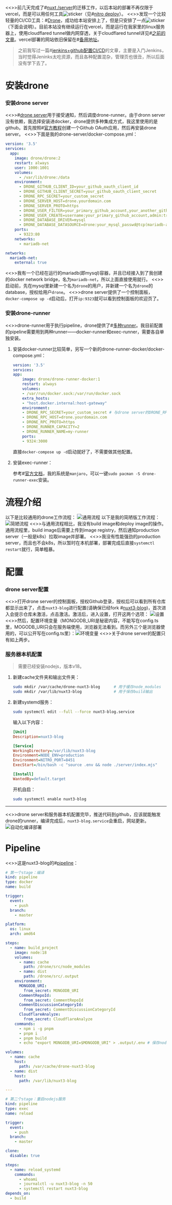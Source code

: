 <<>>前几天完成了#[nuxt /server](https://github.com/yunyuyuan/nuxt3-blog/commit/7f3bbb0d481c7c303188c313873275563047f664)的迁移工作，以后本站的部署不再仅限于vercel，而是可以用任何工具![sticker](aru/61)（见#[nitro deploy](https://nitro.unjs.io/deploy)）。
<<>>发现一个比较轻量的CI/CD工具：#[Drone](https://drone.io)，成功给本站安排上了，但是只安排了一点![sticker](aru/104)（下面会说明）。目前本站没有继续运行在vercel，而是运行在我家里的linux服务器上，使用cloudflared tunnel做内网穿透，关于cloudflared tunnel详见#[之前的文章](https://blog.yunyuyuan.net/articles/5896)。vercel部署的网站依旧保留在#[备用地址](https://blog-vercel.yunyuyuan.net/)。

>之前我写过一篇#[jenkins+github配置CI/CD](https://blog.yunyuyuan.net/articles/3300)的文章，主要是入门Jenkins，当时觉得Jeninks太吃资源，而且各种配置混杂，管理页也很丑，所以后面没有学下去了。


# 安装drone

### 安装drone server
<<>>#[drone server](https://docs.drone.io/server/overview)用于接受通知，然后调度drone-runner。由于dronn server没有依赖，我选择安装进docker，drone提供多种集成方式，我这里使用的是github。首先按照#[官方教程](https://docs.drone.io/server/provider/github/#create-an-oauth-application)创建一个Github OAuth应用，然后再安装drone server。
<<>>下面是我的drone-server/docker-compose.yml：
```yml
version: '3.5'
services:
  app:
    image: drone/drone:2
    restart: always
    user: 1000:1001
    volumes:
      - /var/lib/drone:/data
    environment:
      - DRONE_GITHUB_CLIENT_ID=your_github_oauth_client_id
      - DRONE_GITHUB_CLIENT_SECRET=your_github_oauth_client_secret
      - DRONE_RPC_SECRET=your_custom_secret
      - DRONE_SERVER_HOST=drone.yourdomain.com
      - DRONE_SERVER_PROTO=https
      - DRONE_USER_FILTER=your_primary_github_account,your_another_github_account
      - DRONE_USER_CREATE=username:your_primary_github_account,admin:true,machine:false
      - DRONE_DATABASE_DRIVER=mysql
      - DRONE_DATABASE_DATASOURCE=drone:your_mysql_passwd@tcp(mariadb-app:3306)/drone?parseTime=true
    ports:
      - 9323:80
    networks:
      - mariadb-net

networks:
  mariadb-net:
    external: true
```
<<>>我有一个已经在运行的mariadb(即mysql)容器，并且已经接入到了我创建的docker network bridge，名为`mariadb-net`，所以上面直接使用就行。
<<>>启动前，先在mysql里新建一个名为`drone`的用户，并新建一个名为`drone`的database，授权给用户`drone`。
<<>>drone server提供了一个控制面板，`docker-compose up -d`启动后，打开`ip:9323`就可以看到控制面板的欢迎页了。

### 安装drone-runner
<<>>drone-runner用于执行pipeline，drone提供了#[多种runner](https://docs.drone.io/runner/overview/)。我目前配置的pipeline需要用到两种runner——docker-runner和exec-runner，需要各自单独安装。
1. 安装docker-runner比较简单，另写一个新的drone-runner-docker/docker-compose.yml：
    ```yml
    version: '3.5'
    services:
    app:
        image: drone/drone-runner-docker:1
        restart: always
        volumes:
        - /var/run/docker.sock:/var/run/docker.sock
        extra_hosts:
        - "host.docker.internal:host-gateway"
        environment:
        - DRONE_RPC_SECRET=your_custom_secret # 与drone server的DRONE_RPC_SECRET保持一致
        - DRONE_RPC_HOST=drone.yourdomain.com
        - DRONE_RPC_PROTO=https
        - DRONE_RUNNER_CAPACITY=2
        - DRONE_RUNNER_NAME=my-runner
        ports:
        - 9324:3000
    ```
    直接`docker-compose up -d`启动就好了，不需要做其他配置。
2. 安装exec-runner：

    参考#[官方文档](https://docs.drone.io/runner/exec/installation/linux/)，我的系统是`manjaro`，可以一键`sudo pacman -S drone-runner-exec`安装。

# 流程介绍
以下是比较通用的drone工作流程：
![通用流程](https://s2.loli.net/2023/09/09/eaRH5NuSXrhEwoU.webp)
以下是我的简陋版工作流程：
![简陋流程](https://s2.loli.net/2023/09/09/jomKeXfl76WDJFd.png)
<<>>与通用流程相比，我没有build image和deploy image的操作。通用流程里，build image后需要上传到image registry，然后通知production server（一般是k8s）拉取image并部署。
<<>>我没有性能强劲的production server，而且也不会k8s，所以暂时在本机部署，部署完成后直接`systemctl restart`就行，简单粗暴。

# 配置
### drone server配置
<<>>打开drone server的控制面板，授权Github登录，授权后可以看到所有仓库都显示出来了，点击`nuxt3-blog`进行配置(请确保已经fork #[nuxt3-blog](https://github.com/yunyuyuan/nuxt3-blog))，首次进入会提示仓库未激活，点击激活。激活后，进入设置，打开这两个选项：
![设置](https://s2.loli.net/2023/09/09/zpEMBvhGn1cLbVo.png)
<<>>然后，配置环境变量（MONGODB_URI是秘密内容，不能写在config.ts里，MOGODB_URI只会在服务端使用，浏览器无法看到。而另外三个是浏览器使用的，可以公开写在config.ts里）：![环境变量](https://s2.loli.net/2023/09/09/8pBZik124Ed9ybh.png)
<<>>关于drone server的配置只有如上两步。

### 服务器本机配置
>需要已经安装nodejs，版本v18。
1. 新建cache文件夹和输出文件夹：
    ```sh
    sudo mkdir /var/cache/drone-nuxt3-blog      # 用于缓存node_modules
    sudo mkdir /var/lib/nuxt3-blog              # 用于保存build输出
    ```

2. 新建systemd服务：
    ```sh
    sudo systemctl edit --full --force nuxt3-blog.service
    ```
    输入以下内容：
    ```ini
    [Unit]
    Description=nuxt3-blog

    [Service]
    WorkingDirectory=/var/lib/nuxt3-blog
    Environment=NODE_ENV=production
    Environment=NITRO_PORT=8451
    ExecStart=/bin/bash -c "source .env && node ./server/index.mjs"

    [Install]
    WantedBy=default.target
    ```
    开机自启：
    ```sh
    sudo systemctl enable nuxt3-blog
    ```
---

<<>>drone server和服务器本机配置完毕，推送代码到github，应该就能触发drone的runner，编译完成后，`nuxt3-blog.service`会重启，网站更新。
![自动化编译部署](https://s2.loli.net/2023/09/09/8HKhXBtq1APcVrl.png)

# Pipeline
<<>>这是nuxt3-blog的#[pipeline](https://github.com/yunyuyuan/nuxt3-blog/blob/master/.drone.yml)：
```yml
# 第一个stage：编译
kind: pipeline
type: docker
name: build

trigger:
  event:
    - push
  branch:
    - master

platform:
  os: linux
  arch: amd64

steps:
  - name: build_project
    image: node:18
    volumes:
      - name: cache
        path: /drone/src/node_modules
      - name: dist
        path: /drone/src/.output
    environment:
      MONGODB_URI:
        from_secret: MONGODB_URI
      CommentRepoId:
        from_secret: CommentRepoId
      CommentDiscussionCategoryId:
        from_secret: CommentDiscussionCategoryId
      CloudflareAnalyze:
        from_secret: CloudflareAnalyze
    commands:
      - npm i -g pnpm
      - pnpm i
      - pnpm build
      - echo "export MONGODB_URI=$MONGODB_URI" > .output/.env # 保存nodejs服务所需要的环境变量到.env文件

volumes:
  - name: cache
    host:
      path: /var/cache/drone-nuxt3-blog
  - name: dist
    host:
      path: /var/lib/nuxt3-blog

---

# 第二个stage：重启nodejs服务
kind: pipeline
type: exec
name: reload

trigger:
  event:
    - push
  branch:
    - master

clone:
  disable: true

steps:
  - name: reload_systemd
    commands:
      - whoami
      - journalctl -u nuxt3-blog -n 50
      - systemctl restart nuxt3-blog
depends_on:
  - build
```